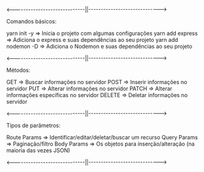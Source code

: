 <-----------------------------||----------------------------->

Comandos básicos:

yarn init -y => Inicia o projeto com algumas configurações
yarn add express => Adiciona o express e suas dependências ao seu projeto
yarn add nodemon -D => Adiciona o Nodemon e suas dependências ao seu projeto

<-----------------------------||----------------------------->

Métodos:

GET => Buscar informações no servidor
POST => Inserir informações no servidor
PUT => Alterar informações no servidor
PATCH => Alterar informações específicas no servidor
DELETE => Deletar informações no servidor

<-----------------------------||----------------------------->

Tipos de parâmetros:

Route Params => Identificar/editar/deletar/buscar um recurso
Query Params => Paginação/filtro
Body Params => Os objetos para inserção/alteração (na maioria das vezes JSON)

<-----------------------------||----------------------------->
